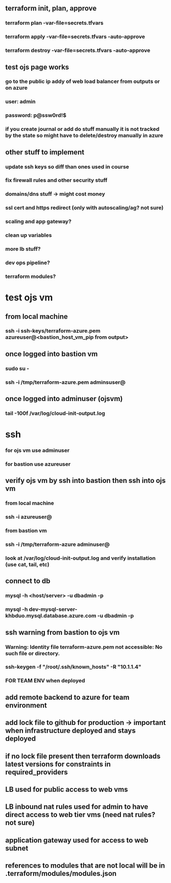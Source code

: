## terraform init, plan, approve
### terraform plan -var-file=secrets.tfvars
### terraform apply -var-file=secrets.tfvars -auto-approve
### terraform destroy -var-file=secrets.tfvars -auto-approve


## test ojs page works
### go to the public ip addy of web load balancer from outputs or on azure
### user: admin
### password: p@ssw0rd!$
### if you create journal or add do stuff manually it is not tracked by the state so might have to delete/destroy manually in azure

## other stuff to implement
### update ssh keys so diff than ones used in course
### fix firewall rules and other security stuff
### domains/dns stuff -> might cost money
### ssl cert and https redirect (only with autoscaling/ag? not sure)
### scaling and app gateway?
### clean up variables
### more lb stuff?
### dev ops pipeline?
### terraform modules?

# test ojs vm #
## from local machine
### ssh -i ssh-keys/terraform-azure.pem azureuser@<bastion_host_vm_pip from output>
## once logged into bastion vm
### sudo su -
### ssh -i /tmp/terraform-azure.pem adminsuser@<private ip of ojs vm on azure>
## once logged into adminuser (ojsvm)
### tail -100f /var/log/cloud-init-output.log 

# ssh
### for ojs vm use adminuser
### for bastion use azureuser

## verify ojs vm by ssh into bastion then ssh into ojs vm
### from local machine
### ssh -i <path to key> azureuser@<bastionip>
### from bastion vm
### ssh -i /tmp/terraform-azure adminuser@<web-lb-pip>
### look at /var/log/cloud-init-output.log and verify installation (use cat, tail, etc)


## connect to db
###  mysql -h <host/server> -u dbadmin -p
###  mysql -h dev-mysql-server-khbduo.mysql.database.azure.com -u dbadmin -p

## ssh warning from bastion to ojs vm
### Warning: Identity file terraform-azure.pem not accessible: No such file or directory.
###  ssh-keygen -f "/root/.ssh/known_hosts" -R "10.1.1.4"



### FOR TEAM ENV when deployed
## add remote backend to azure for team environment
## add lock file to github for production -> important when infrastructure deployed and stays deployed
##   if no lock file present then terraform downloads latest versions for constraints in required_providers
## LB used for public access to web vms
## LB inbound nat rules used for admin to have direct access to web tier vms (need nat rules? not sure)
## application gateway used for access to web subnet
## references to modules that are not local will be in .terraform/modules/modules.json

